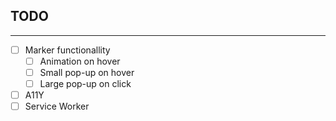 ## TODO
---
- [ ] Marker functionallity
    - [ ] Animation on hover
    - [ ] Small pop-up on hover
    - [ ] Large pop-up on click
- [ ] A11Y
- [ ] Service Worker